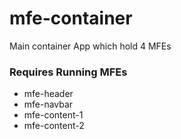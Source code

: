 # mfe-container
Main container App which hold 4 MFEs

### Requires Running MFEs

- mfe-header
- mfe-navbar
- mfe-content-1
- mfe-content-2

